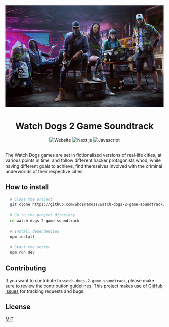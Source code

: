 <img src="./public/banner.webp" alt="Live">
<h1 align="center">Watch Dogs 2 Game Soundtrack</h1> 
<div align="center">
  <img src="https://img.shields.io/badge/Website-black" alt="Website">
  <img src="https://img.shields.io/badge/Next.js-black" alt="Next.js">
  <img src="https://img.shields.io/badge/Javascript-black" alt="Javascript">
  <br/><br/>
</div>

The Watch Dogs games are set in fictionalized versions of real-life cities, at various points in time, and follow different hacker protagonists whod, while having different goals to achieve, find themselves involved with the criminal underworlds of their respective cities.

## How to install

```bash
  # Clone the project
  git clone https://github.com/whosramoss/watch-dogs-2-game-soundtrack/

  # Go to the project directory
  cd watch-dogs-2-game-soundtrack

  # Install dependencies
  npm install

  # Start the server 
  npm run dev
```

## Contributing

If you want to contribute to `watch-dogs-2-game-soundtrack`, please make sure to review the [contribution guidelines](https://github.com/whosramoss/watch-dogs-2-game-soundtrack/blob/master/CONTRIBUTING.md). This project makes use of [GitHub issues](https://github.com/whosramoss/watch-dogs-2-game-soundtrack/issues) for
tracking requests and bugs.

## License

[MIT](https://github.com/whosramoss/watch-dogs-2-game-soundtrack/blob/main/LICENSE)
